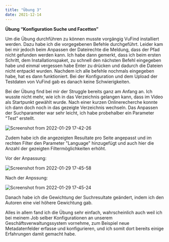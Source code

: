 ```yaml
---
title: "Übung 3"
date: 2021-12-14
---
```


**Übung “Konfiguration Suche und Facetten”**

Um die Übung durchführen zu können musste vorgängig VuFind installiert werden. Dazu habe ich die vorgegebenen Befehle durchgeführt. Leider kam bei mir jedoch beim Anpassen der Dateirechte die Meldung, dass der Pfad nicht gefunden werden kann. Ich habe dann gemerkt, dass ich beim ersten Schritt, dem Installationspaket, zu schnell den nächsten Befehl eingegeben habe und einmal vergessen habe Enter zu drücken und dadurch die Dateien nicht entpackt wurden. Nachdem ich alle befehle nochmals eingegeben habe, hat es dann funktioniert. Bei der Konfiguration und dem Upload der Testdaten von VuFind gab es danach keine Schwierigkeiten.

Bei der Übung find bei mir der Struggle bereits ganz am Anfang an. Ich wusste nicht mehr, wie ich in das Verzeichnis gelangen kann, dass im Video als Startpunkt gewählt wurde. Nach einer kurzen Onlinerecherche konnte ich dann doch noch in das gezeigte Verzeichnis wechseln. 
Das Anpassen der Suchparameter war sehr leicht, ich habe probehalber ein Parameter "Test" erstellt. 

![Screenshot from 2022-01-29 17-42-26](https://user-images.githubusercontent.com/66202635/151670007-4bc67426-179a-406f-becc-8c5f215b4186.png)

Zudem habe ich die angezeigten Resultate pro Seite angepasst und im rechten Filter den Parameter "Language" hinzugefügt und auch hier die Anzahl der gezeigten Filtermöglichkeiten erhöht. 

Vor der Anpassung:

![Screenshot from 2022-01-29 17-45-58](https://user-images.githubusercontent.com/66202635/151670020-e07e6106-f85e-4bbd-8b92-fce825b91fc6.png)

Nach der Anpssung:

![Screenshot from 2022-01-29 17-45-24](https://user-images.githubusercontent.com/66202635/151670032-1a288611-0a1c-4f07-a4da-c266c087fcfc.png)

Danach habe ich die Gewichtung der Suchresultate geändert, indem ich den Autoren eine viel höhere Gewichtung gab.

Alles in allem fand ich die Übung sehr einfach, wahrscheinlich auch weil ich bei meinem Job selber Konfigurationen an unserem Geschäftsverwaltungssystem vornehme, zum Beispiel neue Metadatenfelder erfasse und konfigurieren, und ich somit dort bereits einige Erfahrungen damit gemacht habe. 







